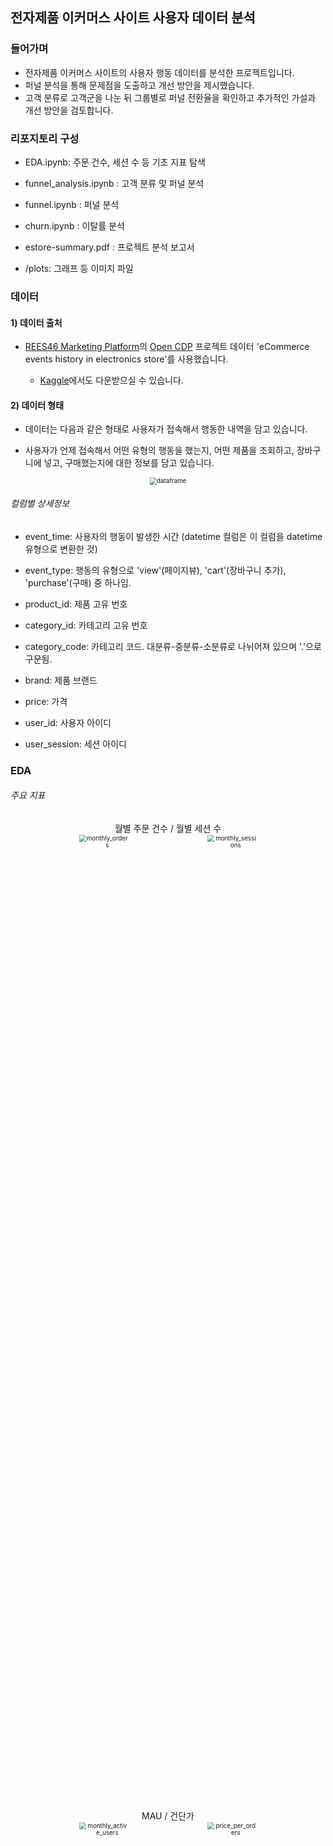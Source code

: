 ## 전자제품 이커머스 사이트 사용자 데이터 분석



### 들어가며

- 전자제품 이커머스 사이트의 사용자 행동 데이터를 분석한 프로젝트입니다.
- 퍼널 분석을 통해 문제점을 도출하고 개선 방안을 제시했습니다.
- 고객 분류로 고객군을 나눈 뒤 그룹별로 퍼널 전환율을 확인하고 추가적인 가설과 개선 방안을 검토합니다.



### 리포지토리 구성

- EDA.ipynb: 주문 건수, 세션 수 등 기초 지표 탐색

- funnel_analysis.ipynb : 고객 분류 및 퍼널 분석

- funnel.ipynb : 퍼널 분석

- churn.ipynb : 이탈률 분석

- estore-summary.pdf : 프로젝트 분석 보고서

- /plots: 그래프 등 이미지 파일

  

### 데이터

#### 1) 데이터 출처

 - [REES46 Marketing Platform](https://rees46.com/)의 [Open CDP](https://rees46.com/en/open-cdp) 프로젝트 데이터 'eCommerce events history in electronics store'를 사용했습니다.

	- [Kaggle](https://www.kaggle.com/mkechinov/ecommerce-events-history-in-electronics-store)에서도 다운받으실 수 있습니다.



#### 2) 데이터 형태

* 데이터는 다음과 같은 형태로 사용자가 접속해서 행동한 내역을 담고 있습니다.

* 사용자가 언제 접속해서 어떤 유형의 행동을 했는지, 어떤 제품을 조회하고, 장바구니에 넣고, 구매했는지에 대한 정보를 담고 있습니다.

   

<p align="center"><img src="/plots/dataframe_view.png" alt="dataframe" style="zoom:70%;" /></p>

###### 컬럼별 상세정보

* event_time: 사용자의 행동이 발생한 시간 (datetime 컬럼은 이 컬럼을 datetime 유형으로 변환한 것)

* event_type: 행동의 유형으로 'view'(페이지뷰), 'cart'(장바구니 추가), 'purchase'(구매) 중 하나임.

* product_id: 제품 고유 번호

* category_id: 카테고리 고유 번호

* category_code: 카테고리 코드. 대분류-중분류-소분류로 나뉘어져 있으며 '.'으로 구문됨.

* brand: 제품 브랜드

* price: 가격

* user_id: 사용자 아이디

* user_session: 세션 아이디

  
  
  

### EDA



###### 주요 지표

<div align="center">
  <div  align="center">
    월별 주문 건수 / 월별 세션 수
	</div>
 <img src="/plots/monthly_orders.png" alt="monthly_orders" style="zoom:70%;" width="40%"/> 
<img src="/plots/monthly_sessions.png" alt="monthly_sessions" style="zoom:70%;" width="40%"/>
</div>



<div align="center">
  <div  align="center">
    MAU / 건단가
	</div>
  <img src="/plots/monthly_active_users.png" alt="monthly_active_users" style="zoom:70%;" width="40%" /> 
  <img src="/plots/price_per_orders.png" alt="price_per_orders" style="zoom:70%;" width="40%" /> 
</div>

<div align="center">
  <div  align="center">
    반송률 / 객단가
	</div>
  <img src="/plots/bounce_rate.png" alt="bounce_rate" style="zoom:70%;" width="40%"/>
  <img src="/plots/price_per_user.png" alt="price_per_user" style="zoom:70%;" width="40%"/>
</div>




* 월별 세션 수는 2020년 10월 이후 증가하고 있지 않지만 MAU와 주문 건수는 장기적으로 증가하는 추세입니다.
* 건단가와 객단가가 모두 증가하고 있어 신규 고객 유치 시 매출이 증가할 것으로 예상됩니다.
* 첫 페이지에서 유저가 이탈하는 반송율 역시 증가하고 있어 랜딩 페이지 개선이 필요할 것으로 보입니다. 



###### 코호트 분석

<p align="center">
  <img src="/plots/cohort_analysis.png" alt="node.csv" style="zoom:70%;"  />
</p>

* M-1 리텐션이 최대 6%이며, 코호트간 비교했을 때 시간이 지나면서 점차 하락하는 추세입니다.
* 동일 코호트에서도 시간이 지날수록 리텐션 수치가 떨어지고 있어 **서비스의 흡입력이 높지 않은 것**으로 판단됩니다.





### 퍼널 분석

- 고객의 구매 여정을 분석하기 위해 퍼널 분석을 진행했습니다.

- 페이지뷰(view) -> 장바구니(cart) -> 구매(purchase) 순서의 퍼널별로 전환율이 얼마나 되는지 살펴봅니다.

  

<p align="center"><img src="/plots/conversion-funnel.png" alt="conversion-funnel" style="zoom:70%;" /></p>

###### 분석결과

- view -> cart 전환율: 8.45%
- cart -> purshase 전환율: 58.99%
- 장바구니에 상품을 담은 경우 구매로 이어지는 경우가 절반 이상입니다.
- 반면 페이지 조회 후 장바구니 이용으로 이어질 확률이 낮아 고객들이 원하는 상품이 없는 것은 아닌지 의심됩니다.



### 고객 분류

- 고객군별로 전환율의 양상이 다르게 나타나는지 확인하기 위해 먼저 고객 segmentation을 진행했습니다.
- 기본적을 RFM 프레임워크를 사용해 고객을 분류했습니다. 
  * Recency: 최근 3개월 간 구매 이력이 있는지
  * Frequency: 주문 건수는 얼마나 되는지
  * Monetary: 주문 금액은 얼마나 되는지
- 브랜드 제품을 얼마나 선호하느냐에 따라 고객의 특성이 다르게 나타날 것으로 보고, 브랜드 제품 구매 비율 변수를 추가했습니다.



#### 방법론: K-Means

<p align="center"><img src="/plots/inertia.png" alt="inertia" style="zoom:70%;" /></p>

* 적정 클러스터 수를 구하기 위해 클러스터 수에 따라 inertia를 계산합니다.
* 그래프의 기울기가 크게 꺾이는 지점이 4 => 적정 클러스터의 수를 4로 놓고 클러스터링 진행했습니다.



#### 고객 분류 결과

* K-means 방법으로 고객군을 분류한 결과 고객군별 특성을 다음과 같이 시각화하고 정리할 수 있었습니다.

  

<p float="left" align="center">
  <img src="/plots/cluster_recency.png" alt="cluster_recency" style="zoom:70%;" width="45%" /> 
  <img src="/plots/cluster_orders.png" alt="cluster_orders" style="zoom:70%;" width="45%"  /> 
  <img src="/plots/cluster_price.png" alt="cluster_price" style="zoom:70%;" width="45%"  />
   <img src="/plots/cluster_brand_pref.png" alt="cluster_brand_pref" style="zoom:70%;" width="45%"  />
</p>
 

##### 고객군별 특성 정리

- 0번 그룹
  - 최근 구매한 비율이 낮으며 평균 구매 건수가 1.5회 정도로 낮습니다.
  - 구매액도 적은 편으로 저렴한 제품을 1~2회 구매했고 구매 빈도가 적은 그룹입니다.
  - 브랜드 제품을 구매한 비율도 낮습니다.
  - 전반적으로 충성도가 낮은 그룹으로 볼 수 있으며, 전체 회원의 약 13%를 차지합니다.
- 1번 그룹
  - 구매 빈도가 4.3회로 비교적 높고 구매 건단가도 335불 정도로 높은 편입니다.
  - 브랜드를 구매한 비율이 90% 이상이며 최근 구매한 비율 역시 77.9%에 달합니다.
  - 비교적 꾸준히 제품을 구매할 의사가 있는 그룹으로 보입니다. 전체 회원의 2%를 차지합니다.
- 2번 그룹
  - 구매 빈도와 구매액이 모두 높고, 브랜드 제품 구매 비율이 95%에 달합니다.
  - 최근 구매한 비율도 80%인 VIP 그룹으로 충성도가 매우 높습니다.
  - 전체 회원의 0.48%에 해당합니다.
- 3번 그룹
  - 구매 빈도와 구매액 모두 비교적 낮은 편이나 0번 그룹보다는 양호합니다.
  - 최근 구매 비율과 브랜드 제품 구매 비율은 양호한 편입니다.
  - 전체 회원의 5.3%를 차지합니다.
- 4번 그룹
  - 구매 경험이 전혀 없는 그룹입니다.
  - 전체 회원의 78%에 달해 이들의 구매를 유도하는 것이 시급해 보입니다.






### 고객군별 퍼널 분석



<p align="center"><img src="/plots/conversion-funnel-by-customer-segmentation.png" alt="conversion-funnel" style="zoom:70%;" /></p>

##### 분석 결과

- 구매를 전혀 하지 않은 4번 그룹을 제외하면 view -> cart 단계의 전환율이 양호한 편입니다. 모두 50% 이상의 전환율을 보여주고 있습니다.
- 즉 view -> cart 단계 전환율을 제고하기 위해서는 4번 그룹의 활동을 활성화할 필요가 있습니다.
- 이들이 원하는 제품이 없어서 구매를 하지 않는 것인지, 아니면 그저 제품 정보를 찾기 위해 접속하는 것인지 확인해야 할 것으로 보입니다.
- 또한 4번 그룹은 cart -> purchase 단계의 전환율이 0입니다. 이들이 결제 과정을 진행하는 도중에 이탈하는 것인지, 아니면 결제 단계를 아예 진행하지 않은 것인지, 원인은 무엇인지 등을 확인할 필요가 있습니다.
- 4번 그룹을 제외한 모든 그룹에서 cart -> purchase 단계의 전환율은 100%입니다. 즉, 장바구니에 담은 이후에는 대부분 결제로 연결됩니다. 따라서 결제 과정에서 특별한 불편함은 없는 것으로 예상됩니다.
- 0번 그룹의 경우 view -> cart 비율보다 view -> purchase 단계의 비율이 더 높습니다. 장바구니에 담지 않고 바로 구매를 하는 고객들이 존재한다는 의미입니다. 0번 그룹은 구매액이 작아 비교적 손쉽게 구매를 진행하는 것으로 해석됩니다.
- 충성도가 낮은 것으로 분석된 0번 그룹의 전환율이 1,2,3번 그룹보다 높습니다. 0번 그룹은 구매 빈도 대비 구매 의사는 비교적 확실해 보이므로 업셀링이나 크로스셀링을 유도하면 좋을 것으로 예상됩니다.
